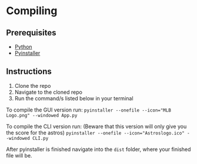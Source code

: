 # Compiling

## Prerequisites
* [Python](python.org)
* [Pyinstaller](https://pypi.org/project/pyinstaller)

## Instructions
1. Clone the repo
2. Navigate to the cloned repo
3. Run the command/s listed below in your terminal

To compile the GUI version run:
`pyinstaller --onefile --icon="MLB Logo.png" --windowed App.py`

To compile the CLI version run: (Beware that this version will only give you the score for the astros)
`pyinstaller --onefile --icon="Astroslogo.ico" --windowed CLI.py`

After pyinstaller is finished navigate into the `dist` folder, where your finished file will be.